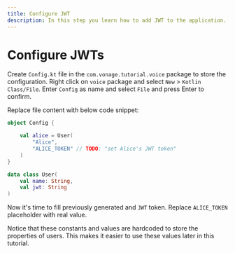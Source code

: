 ```yaml
---
title: Configure JWT
description: In this step you learn how to add JWT to the application.
---
```


# Configure JWTs

Create `Config.kt` file in the `com.vonage.tutorial.voice` package to store the configuration. Right click on `voice` package and select `New` > `Kotlin Class/File`. Enter `Config` as name and select `File` and press Enter to confirm.

Replace file content with below code snippet:

```kotlin
object Config {

    val alice = User(
        "Alice",
        "ALICE_TOKEN" // TODO: "set Alice's JWT token"
    )
}

data class User(
    val name: String,
    val jwt: String
)
```

Now it's time to fill previously generated and `JWT` token. Replace `ALICE_TOKEN` placeholder with real value.

Notice that these constants and values are hardcoded to store the properties of users. This makes it easier to use these values later in this tutorial.